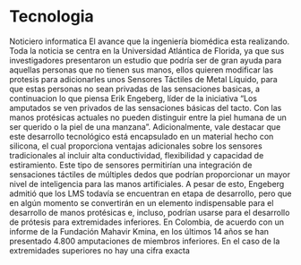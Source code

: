 # Tecnologia
Noticiero informatica
El avance que la ingeniería biomédica esta realizando.
Toda la noticia se centra en la Universidad Atlántica de Florida, ya que sus investigadores presentaron un estudio que podría ser de gran ayuda para aquellas personas que no tienen sus manos, ellos quieren modificar 
las protesis para adicionarles  unos Sensores Táctiles de Metal Líquido, para que estas personas no sean privadas de las sensaciones basicas, a continuacion lo que piensa Erik Engeberg, líder de la iniciativa “Los 
amputados se ven privados de las sensaciones básicas del tacto. Con las manos protésicas actuales no pueden distinguir entre la piel humana de un ser querido o la piel de una manzana”.
Adicionalmente, vale destacar que este desarrollo tecnológico está encapsulado en un material hecho con silicona, el cual proporciona ventajas adicionales sobre los sensores tradicionales al incluir alta 
conductividad, flexibilidad y capacidad de estiramiento.
Este tipo de sensores permitirían una integración de sensaciones táctiles de múltiples dedos que podrían proporcionar un mayor nivel de inteligencia para las manos artificiales.
A pesar de esto, Engeberg admitió que los LMS todavía se encuentran en etapa de desarrollo, pero que en algún momento se convertirán en un elemento indispensable para el desarrollo
de manos protésicas e, incluso, podrían usarse para el desarrollo de prótesis para extremidades inferiores.
En Colombia, de acuerdo con un informe de la Fundación Mahavir Kmina, en los últimos 14 años se han presentado 4.800 amputaciones de miembros inferiores. 
En el caso de la extremidades superiores no hay una cifra exacta
